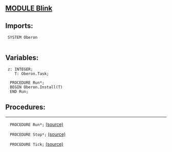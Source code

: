 
## [MODULE Blink](https://github.com/io-core/System/blob/main/Blink.Mod)

  ## Imports:
` SYSTEM Oberon`

```
```
  ## Variables:
```
 z: INTEGER;
    T: Oberon.Task;
  
  PROCEDURE Run*;
  BEGIN Oberon.Install(T)
  END Run;
```
## Procedures:
---

`  PROCEDURE Run*;` [(source)](https://github.com/io-core/System/blob/main/Blink.Mod#L6)


`  PROCEDURE Stop*;` [(source)](https://github.com/io-core/System/blob/main/Blink.Mod#L10)


`  PROCEDURE Tick;` [(source)](https://github.com/io-core/System/blob/main/Blink.Mod#L14)

